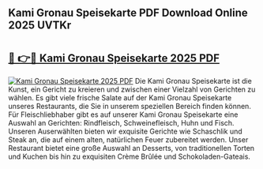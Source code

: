 ## Kami Gronau Speisekarte PDF Download Online 2025 UVTKr

# <h2><a href="http://gcbpm94.nevu.top/?p=Kami+Gronau+Speisekarte">🔗 👉🔴 Kami Gronau Speisekarte 2025 PDF</a></h2>

[![Kami Gronau Speisekarte 2025 PDF](https://i.imgur.com/dBaPXMq.png)](http://gcbpm94.nevu.top/?p=Kami+Gronau+Speisekarte)
Die Kami Gronau Speisekarte ist die Kunst, ein Gericht zu kreieren und zwischen einer Vielzahl von Gerichten zu wählen. Es gibt viele frische Salate auf der Kami Gronau Speisekarte unseres Restaurants, die Sie in unserem speziellen Bereich finden können. Für Fleischliebhaber gibt es auf unserer Kami Gronau Speisekarte eine Auswahl an Gerichten: Rindfleisch, Schweinefleisch, Huhn und Fisch. Unseren Auserwählten bieten wir exquisite Gerichte wie Schaschlik und Steak an, die auf einem alten, natürlichen Feuer zubereitet werden. Unser Restaurant bietet eine große Auswahl an Desserts, von traditionellen Torten und Kuchen bis hin zu exquisiten Crème Brûlée und Schokoladen-Gateais.
